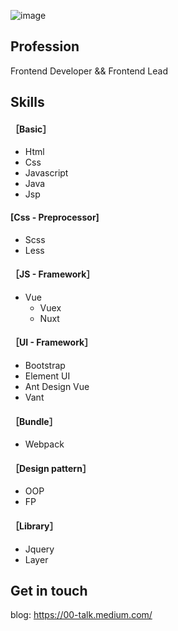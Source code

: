 ![image](https://github.com/W-Lynn/W-Lynn/blob/main/arnold-francisca-f77Bh3inUpE-unsplash.jpg)

## Profession
Frontend Developer && Frontend Lead

## Skills
#### ［Basic］
* Html
* Css
* Javascript
* Java
* Jsp
####  [Css - Preprocessor]
* Scss
* Less
#### ［JS - Framework］
* Vue
  * Vuex
  * Nuxt
#### ［UI - Framework］
* Bootstrap
* Element UI
* Ant Design Vue
* Vant
#### ［Bundle］
* Webpack
#### ［Design pattern］
* OOP
* FP
#### ［Library］
* Jquery
* Layer

## Get in touch
blog: https://00-talk.medium.com/

